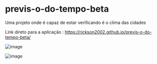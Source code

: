 # previs-o-do-tempo-beta

Uma projeto onde é capaz de estar verificando é o clima das cidades

Link direto para a aplicação : https://rickson2002.github.io/previs-o-do-tempo-beta/

![image](https://github.com/rickson2002/previs-o-do-tempo-beta/assets/112441890/85474cc4-c0ff-4170-a9cb-4ac3ff6dfedd)

![image](https://github.com/rickson2002/previs-o-do-tempo-beta/assets/112441890/63950e27-be1c-4810-8a80-1c417906a603)

